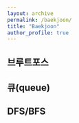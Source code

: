 ```yaml
---
layout: archive
permalink: /baekjoon/
title: "Baekjoon"
author_profile: true
---
```


## 브루트포스

## 큐(queue)

## DFS/BFS